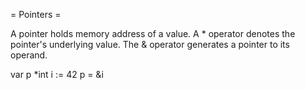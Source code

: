 = Pointers =

A pointer holds memory address of a value.
A * operator denotes the pointer's underlying value.
The & operator generates a pointer to its operand.

var p  *int
i := 42
p = &i
